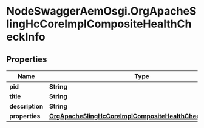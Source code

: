 # NodeSwaggerAemOsgi.OrgApacheSlingHcCoreImplCompositeHealthCheckInfo

## Properties
Name | Type | Description | Notes
------------ | ------------- | ------------- | -------------
**pid** | **String** |  | [optional] 
**title** | **String** |  | [optional] 
**description** | **String** |  | [optional] 
**properties** | [**OrgApacheSlingHcCoreImplCompositeHealthCheckProperties**](OrgApacheSlingHcCoreImplCompositeHealthCheckProperties.md) |  | [optional] 



